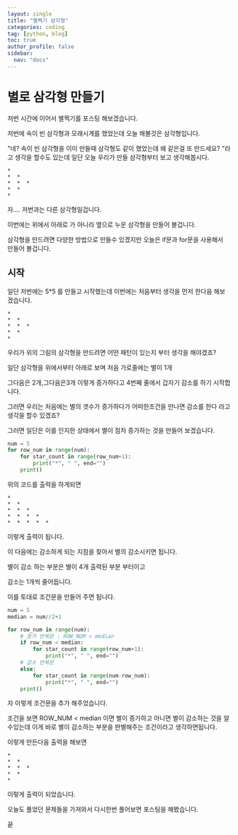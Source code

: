 ```yaml
---
layout: single
title: "별찍기 삼각형"
categories: coding
tag: [python, blog]
toc: true
author_profile: false
sidebar:
  nav: "docs"
---
```


# 별로 삼각형 만들기

저번 시간에 이어서 별찍기를 포스팅 해보겠습니다.

저번에 속이 빈 삼각형과 모래시계를 했었는데 오늘 해볼것은 삼각형입니다.

"네? 속이 빈 삼각형을 이미 만들때 삼각형도 같이 했었는데 왜 같은걸 또 만드세요? "라고 생각을 할수도 있는데 일단 오늘 우리가 만들 삼각형부터 보고 생각해봅시다.

```
*
*  *
*  *  *
*  *
*
```

자.... 저번과는 다른 삼각형일겁니다.

이번에는 위에서 아래로 가 아니라 옆으로 누운 삼각형을 만들어 볼겁니다.

삼각형을 만드려면 다양한 방법으로 만들수 있겠지만 오늘은 if문과 for문을 사용해서 만들어 볼겁니다.

## 시작

일단 저번에는 5\*5 를 만들고 시작했는데 이번에는 처음부터 생각을 먼저 한다음 해보겠습니다.

```
*
*  *
*  *  *
*  *
*
```

우리가 위의 그림의 삼각형을 만드려면 어떤 패턴이 있는지 부터 생각을 해야겠죠?

일단 삼각형을 위에서부터 아래로 보며 처음 가로줄에는 별이 1개

그다음은 2개,그다음은3개 이렇게 증가하다고 4번째 줄에서 갑자기 감소를 하기 시작합니다.

그러면 우리는 처음에는 별의 갯수가 증가하다가 어떠한조건을 만나면 감소를 한다 라고 생각을 할수 있겠죠?

그러면 일단은 이를 인지한 상태에서 별이 점차 증가하는 것을 만들어 보겠습니다.

```python
num = 5
for row_num in range(num):
    for star_count in range(row_num+1):
    	print("*", " ", end="")
    print()
```

위의 코드를 출력을 하게되면

```
*
*  *
*  *  *
*  *  *  *
*  *  *  *  *
```

이렇게 출력이 됩니다.

이 다음에는 감소하게 되는 지점을 찾아서 별의 감소시키면 됩니다.

별이 감소 하는 부분은 별이 4개 출력된 부분 부터이고

감소는 1개씩 줄어듭니다.

이를 토대로 조건문을 만들어 주면 됩니다.

```python
num = 5
median = num//2+1

for row_num in range(num):
    # 증가 반복문 : ROW_NUM < median
    if row_num < median:
        for star_count in range(row_num+1):
            print("*", " ", end="")
    # 감소 반복문
    else:
        for star_count in range(num-row_num):
            print("*", " ", end="")
    print()
```

자 이렇게 조건문을 추가 해주었습니다.

조건을 보면 ROW_NUM < median 이면 별이 증가하고 아니면 별이 감소하는 것을 알수있는데 이게 바로 별이 감소하는 부분을 판별해주는 조건이라고 생각하면됩니다.

이렇게 만든다음 출력을 해보면

```
*
*  *
*  *  *
*  *
*
```

이렇게 출력이 되었습니다.

오늘도 풀었던 문제들을 가져와서 다시한번 풀어보면 포스팅을 해봤습니다.

끝
